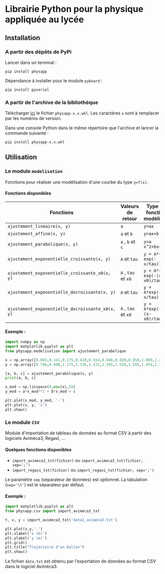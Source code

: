 # Librairie Python pour la physique appliquée au lycée

## Installation

### A partir des dépôts de PyPi

Lancer dans un terminal :

    pip install physapp

Dépendance à installer pour le module `pyboard` :

```python
pip install pyserial
```

### A partir de l'archive de la bibliothèque

Télécharger [ici](https://pypi.org/project/physapp/#files) le fichier `physapp-x.x.whl`. Les caractères `x` sont à remplacer par les numéros de version.

Dans une console Python dans le même répertoire que l'archive et lancer la commande suivante :

    pip install physapp-x.x.whl

## Utilisation

### Le module `modelisation`

Fonctions pour réaliser une modélisation d'une courbe du type `y=f(x)`.

#### Fonctions disponibles

| Fonctions                                         | Valeurs de retour    | Type de fonction modélisée   |
| ------------------------------------------------- | -------------------- | ---------------------------- |
| `ajustement_lineaire(x, y)`                       | `a`                  | `y=ax​`                      |
| `ajustement_affine(x, y)`                         | `a`  et `b`          | `y=ax+b​`                    |
| `ajustement_parabolique(x, y)`                    | `a` , `b` et  `c`    | `y=a x^2+bx+c​`              |
| `ajustement_exponentielle_croissante(x, y)`       | `A`  et `tau`        | `y = A*(1-exp(-x/tau))`      |
| `ajustement_exponentielle_croissante_x0(x, y)`    | `A` , `tau` et  `x0` | `y = A*(1-exp(-(x-x0)/tau))` |
| `ajustement_exponentielle_decroissante(x, y)`     | `A`  et `tau`        | `y = A*exp(-x/tau)`          |
| `ajustement_exponentielle_decroissante_x0(x, y) ` | `A` , `tau` et  `x0` | `y = A*exp(-(x-x0)/tau)`     |

#### Exemple :

```python
import numpy as np
import matplotlib.pyplot as plt
from physapp.modelisation import ajustement_parabolique

x = np.array([0.003,0.141,0.275,0.410,0.554,0.686,0.820,0.958,1.089,1.227,1.359,1.490,1.599,1.705,1.801])
y = np.array([0.746,0.990,1.175,1.336,1.432,1.505,1.528,1.505,1.454,1.355,1.207,1.018,0.797,0.544,0.266])

[a, b, c] = ajustement_parabolique(x, y)
print(a, b, c)

x_mod = np.linspace(0,max(x),50)
y_mod = a*x_mod**2 + b*x_mod + c

plt.plot(x_mod, y_mod, '-')
plt.plot(x, y, 'x')
plt.show()
```

### Le module `CSV`

Module d'importation de tableau de données au format CSV à partir des logiciels Aviméca3, Regavi, ...

#### Quelques fonctions disponibles

* `import_avimeca3_txt(fichier)`  ou `import_avimeca3_txt(fichier, sep=';')`
* `import_regavi_txt(fichier)`  ou `import_regavi_txt(fichier, sep=';')` 

Le paramètre `sep` (séparateur de données) est optionnel. La tabulation (`sep='\t'`) est le séparateur par défaut.

#### Exemple :

```python
import matplotlib.pyplot as plt
from physapp.csv import import_avimeca3_txt

t, x, y = import_avimeca3_txt('data1_avimeca3.txt')

plt.plot(x,y,'.')
plt.xlabel('x (m)')
plt.ylabel('y (m)')
plt.grid()
plt.title("Trajectoire d'un ballon")
plt.show()
```

Le fichier `data.txt` est obtenu par l'exportation de données au format CSV dans le logiciel Aviméca3.
